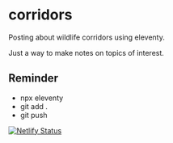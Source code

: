 # corridors
Posting about wildlife corridors using eleventy.

Just a way to make notes on topics of interest.

## Reminder

* npx eleventy
* git add .
* git push

[![Netlify Status](https://api.netlify.com/api/v1/badges/6914e362-b420-4715-a885-792facc1aa96/deploy-status)](https://app.netlify.com/sites/corridors/deploys)
